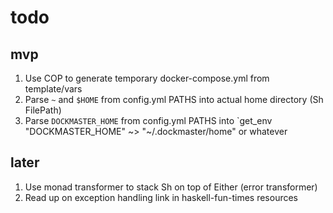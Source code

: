 # todo

## mvp
1. Use COP to generate temporary docker-compose.yml from template/vars
1. Parse `~` and `$HOME` from config.yml PATHS into actual home directory (Sh FilePath)
2. Parse `DOCKMASTER_HOME` from config.yml PATHS into `get_env "DOCKMASTER_HOME" ~> "~/.dockmaster/home" or whatever

## later
1. Use monad transformer to stack Sh on top of Either (error transformer)
2. Read up on exception handling link in haskell-fun-times resources
